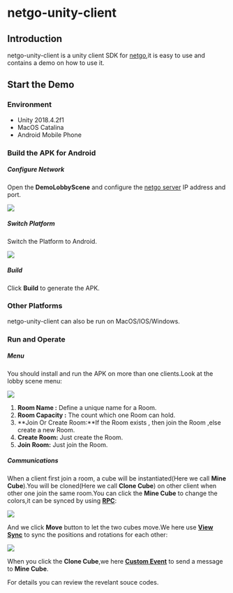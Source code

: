 # netgo-unity-client

## Introduction

netgo-unity-client is a unity client SDK for [netgo](https://github.com/netgo-framework/netgo),it is easy to use and contains a demo on how to use it.

## Start the Demo

### Environment 

- Unity 2018.4.2f1
- MacOS Catalina
- Android Mobile Phone

### Build the APK for Android

##### Configure Network

Open the **DemoLobbyScene** and configure the [netgo server](https://github.com/netgo-framework/netgo) IP address and port.

![](http://qiniu.harlanc.vip/12.24.2019_8:03:50.png)

##### Switch Platform

Switch the Platform to Android.

![](http://qiniu.harlanc.vip/12.24.2019_7:46:29.png)

##### Build 

Click **Build** to generate the APK.

### Other Platforms

netgo-unity-client can also be run on MacOS/IOS/Windows.


### Run and Operate

##### Menu

You should install and run the APK on more than one clients.Look at the lobby scene menu:

![](http://qiniu.harlanc.vip/12.24.2019_9:41:23.png)

1. **Room Name :** Define a unique name for a Room.
2. **Room Capacity :** The count which one Room can hold.
3. **Join Or Create Room:**If the Room exists , then join the Room ,else create a new Room.
4. **Create Room:** Just create the Room.
5. **Join Room:** Just join the Room.

##### Communications

When a client first join a room, a cube will be instantiated(Here we call **Mine Cube**).You will be cloned(Here we call **Clone Cube**) on other client when other one join the same room.You can click the **Mine Cube** to change the colors,it can be synced by using **[RPC](https://github.com/netgo-framework/netgo-unity-client/tree/master/Assets/Netgo/Application/RPC)**:

![](http://qiniu.harlanc.vip/netgo-client-rpc.gif)

And we click **Move** button to let the two cubes move.We here use **[View Sync](https://github.com/netgo-framework/netgo-unity-client/tree/master/Assets/Netgo/Application/ViewSynchronizer)** to sync the positions and rotations for each other:

![](http://qiniu.harlanc.vip/netgo-client-viewsync3.gif)

When you click the **Clone Cube**,we here **[Custom Event](https://github.com/netgo-framework/netgo-unity-client/tree/master/Assets/Netgo/Application/CustomEvent)** to send a message to **Mine Cube**.

For details you can review the revelant souce codes.







